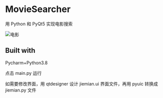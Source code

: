 # MovieSearcher

用 Python 和 PyQt5 实现电影搜索

![电影](https://user-images.githubusercontent.com/58297115/146879805-f79cfcdc-15c8-4f3f-8c36-a602f03ca330.jpg)
## Built with
Pycharm+Python3.8

点击 main.py 运行

如需要修改界面，用 qtdesigner 设计 jiemian.ui 界面文件，再用 pyuic 转换成 jiemian.py 文件
